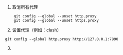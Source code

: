 1. 取消所有代理
```
	git config --global --unset http.proxy 
	git config --global --unset https.proxy
```
2. 设置代理（例如：clash）
```
git config --global http.proxy http://127.0.0.1:7890
```
3. 